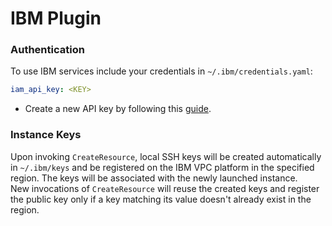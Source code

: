 # IBM Plugin

### Authentication
To use IBM services include your credentials in `~/.ibm/credentials.yaml`:

```yaml
iam_api_key: <KEY>
```

- Create a new API key by following this [guide](<https://www.ibm.com/docs/en/app-connect/container?topic=servers-creating-cloud-api-key>).

### Instance Keys
Upon invoking `CreateResource`, local SSH keys will be created automatically in `~/.ibm/keys` and be registered on the IBM VPC platform in the specified region. The keys will be associated with the newly launched instance.  
New invocations of `CreateResource` will reuse the created keys and register the public key only if a key matching its value doesn't already exist in the region.